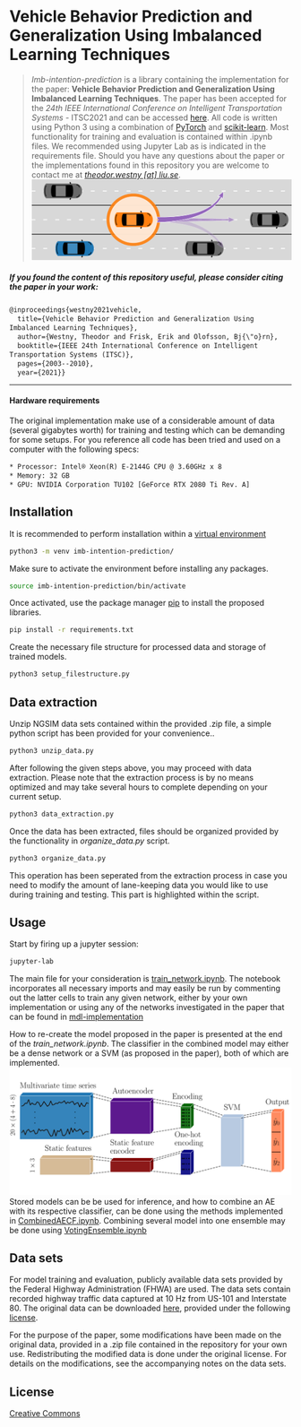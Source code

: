 # Vehicle Behavior Prediction and Generalization Using Imbalanced Learning Techniques

> _Imb-intention-prediction_ is a library containing the implementation for the paper: 
> **Vehicle Behavior Prediction and Generalization Using Imbalanced Learning Techniques**.
> The paper has been accepted for the _24th IEEE International Conference on Intelligent Transportation Systems_ - ITSC2021 and can be accessed [here](https://arxiv.org/abs/2109.10656).
> All code is written using Python 3 using a combination of [PyTorch](https://pytorch.org/) and [scikit-learn](https://scikit-learn.org/stable/).
> Most functionality for training and evaluation is contained within .ipynb files. We recommended using Jupyter Lab as is indicated in the requirements file.
> Should you have any questions about the paper or the implementations found in this repository you are welcome to contact me at [_theodor.westny [at] liu.se_](https://liu.se/en/employee/thewe60).
![](img/prob_desc-1.png)


##### If you found the content of this repository useful, please consider citing the paper in your work:
```
@inproceedings{westny2021vehicle,
  title={Vehicle Behavior Prediction and Generalization Using Imbalanced Learning Techniques},
  author={Westny, Theodor and Frisk, Erik and Olofsson, Bj{\"o}rn},
  booktitle={IEEE 24th International Conference on Intelligent Transportation Systems (ITSC)},
  pages={2003--2010},
  year={2021}}
```
***

#### Hardware requirements
The original implementation make use of a considerable amount of data (several gigabytes worth) for training and testing which can be demanding for some setups. For you reference all code has been tried and used on a computer with the following specs:
```
* Processor: Intel® Xeon(R) E-2144G CPU @ 3.60GHz x 8
* Memory: 32 GB
* GPU: NVIDIA Corporation TU102 [GeForce RTX 2080 Ti Rev. A]
```

## Installation

It is recommended to perform installation within a [virtual environment](https://docs.python.org/3/library/venv.html)
```bash
python3 -m venv imb-intention-prediction/
```

Make sure to activate the environment before installing any packages.

```bash
source imb-intention-prediction/bin/activate
```

Once activated, use the package manager [pip](https://pip.pypa.io/en/stable/) to install the proposed libraries.


```bash
pip install -r requirements.txt
```

Create the necessary file structure for processed data and storage of trained models.

```bash
python3 setup_filestructure.py
```

## Data extraction 

Unzip NGSIM data sets contained within the provided .zip file, a simple python script has been provided for your convenience..

```bash
python3 unzip_data.py
```

After following the given steps above, you may proceed with data extraction. Please note that the extraction process is by no means optimized and may take several hours to complete depending on your current setup.

```bash
python3 data_extraction.py
```


Once the data has been extracted, files should be organized provided by the functionality in *organize_data.py* script.

```bash
python3 organize_data.py
```

This operation has been seperated from the extraction process in case you need to modify the amount of lane-keeping data you would like to use during training and testing. This part is highlighted within the script.


## Usage

Start by firing up a jupyter session:

```bash
jupyter-lab
```

The main file for your consideration is [train_network.ipynb](train_network.ipynb).
The notebook incorporates all necessary imports and may easily be run by commenting out the latter cells to train any given network, either by your own implementation or using any of the networks investigated in the paper that can be found in [mdl-implementation](mdl-implementation)

How to re-create the model proposed in the paper is presented at the end of the *train_network.ipynb*. The classifier in the combined model may either be a dense network or a SVM (as proposed in the paper), both of which are implemented.
![](img/sys_arch-1.png)
Stored models can be be used for inference, and how to combine an AE with its respective classifier, can be done using the methods implemented in [CombinedAECF.ipynb](mdl_implementation/CombinedAECF.ipynb).
Combining several model into one ensemble may be done using [VotingEnsemble.ipynb](mdl_implementation/VotingEnsemble.ipynb)

## Data sets
For model training and evaluation, publicly available data sets provided by the Federal Highway Administration (FHWA) are used. The data sets contain recorded highway traffic data captured at 10 Hz from US-101 and Interstate 80.
The original data can be downloaded [here](https://data.transportation.gov/Automobiles/Next-Generation-Simulation-NGSIM-Vehicle-Trajector/8ect-6jqj), provided under the following [license](https://creativecommons.org/licenses/by-sa/4.0/).

For the purpose of the paper, some modifications have been made on the original data, provided in a .zip file contained in the repository for your own use. Redistributing the modified data is done under the original license.
For details on the modifications, see the accompanying notes on the data sets.

## License
[Creative Commons](https://creativecommons.org/licenses/by-sa/4.0/)
